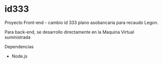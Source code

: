 # id333
Proyecto Front-end - cambio id 333
plano asobancaria para recaudo Legon.

Para back-end, se desarrollo directamente en la Maquina Virtual suministrada

Dependencias
- Node.js

